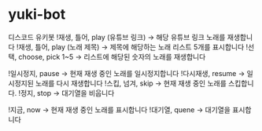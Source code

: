 # yuki-bot
디스코드 유키봇
!재생, 틀어, play (유튜브 링크) -> 해당 유튜브 링크 노래를 재생합니다
!재생, 틀어, play (노래 제목) -> 제목에 해당하는 노래 리스트 5개를 표시합니다
!선택, choose, pick 1~5 -> 리스트에 해당된 숫자의 노래를 재생합니다

!일시정지, pause -> 현재 재생 중인 노래를 일시정지합니다
!다시재생, resume -> 일시정지된 노래를 다시 재생합니다
!스킵, 넘겨, skip -> 현재 재생 중인 노래를 스킵합니다.
!정지, stop -> 대기열을 비웁니다

!지금, now -> 현재 재생 중인 노래를 표시합니다
!대기열, quene -> 대기열을 표시합니다
